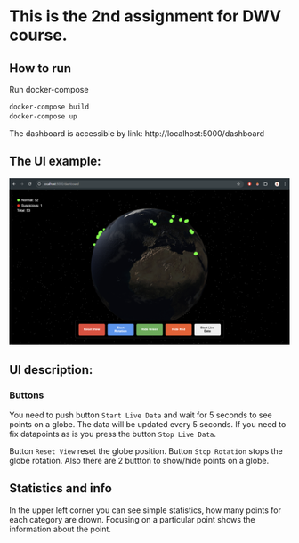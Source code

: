 # This is the 2nd assignment for DWV course.

## How to run
Run docker-compose
```bash
docker-compose build
docker-compose up
```

The dashboard is accessible by link: http://localhost:5000/dashboard

## The UI example:
![alt text](image.png)

## UI description:
### Buttons
You need to push button `Start Live Data` and wait for 5 seconds to see points on a globe. The data will be updated every 5 seconds. If you need to fix datapoints as is you press the button `Stop Live Data`.

Button `Reset View` reset the globe position.
Button `Stop Rotation` stops the globe rotation.
Also there are 2 buttton to show/hide points on a globe.
## Statistics and info
In the upper left corner you can see simple statistics, how many points for each category are drown.
Focusing on a particular point shows the information about the point.
